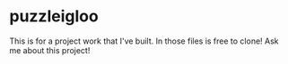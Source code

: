 # puzzleigloo
This is for a project work that I've built.
In those files is free to clone!
Ask me about this project!
